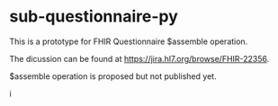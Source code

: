 # sub-questionnaire-py
This is a prototype for FHIR Questionnaire $assemble operation.

The dicussion can be found at https://jira.hl7.org/browse/FHIR-22356.

$assemble operation is proposed but not published yet.

i
